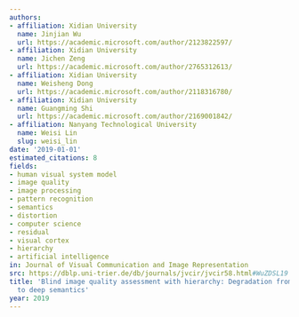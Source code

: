 ```yaml
---
authors:
- affiliation: Xidian University
  name: Jinjian Wu
  url: https://academic.microsoft.com/author/2123822597/
- affiliation: Xidian University
  name: Jichen Zeng
  url: https://academic.microsoft.com/author/2765312613/
- affiliation: Xidian University
  name: Weisheng Dong
  url: https://academic.microsoft.com/author/2118316780/
- affiliation: Xidian University
  name: Guangming Shi
  url: https://academic.microsoft.com/author/2169001842/
- affiliation: Nanyang Technological University
  name: Weisi Lin
  slug: weisi_lin
date: '2019-01-01'
estimated_citations: 8
fields:
- human visual system model
- image quality
- image processing
- pattern recognition
- semantics
- distortion
- computer science
- residual
- visual cortex
- hierarchy
- artificial intelligence
in: Journal of Visual Communication and Image Representation
src: https://dblp.uni-trier.de/db/journals/jvcir/jvcir58.html#WuZDSL19
title: 'Blind image quality assessment with hierarchy: Degradation from local structure
  to deep semantics'
year: 2019
---
```

